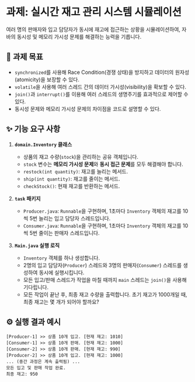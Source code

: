 # 과제: 실시간 재고 관리 시스템 시뮬레이션

여러 명의 판매자와 입고 담당자가 동시에 재고에 접근하는 상황을 시뮬레이션하여, 자바의 동시성 및 메모리 가시성 문제를 해결하는 능력을 기릅니다.

## 🎯 과제 목표

- `synchronized`를 사용해 Race Condition(경쟁 상태)을 방지하고 데이터의 원자성(atomicity)을 보장할 수 있다.
- `volatile`을 사용해 여러 스레드 간의 데이터 가시성(visibility)을 확보할 수 있다.
- `join()`과 `interrupt()`를 이용해 여러 스레드의 생명주기를 효과적으로 제어할 수 있다.
- 동시성 문제와 메모리 가시성 문제의 차이점을 코드로 설명할 수 있다.

## ✨ 기능 요구 사항

1.  **`domain.Inventory` 클래스**
    - 상품의 재고 수량(`stock`)을 관리하는 공유 객체입니다.
    - `stock` 변수는 **메모리 가시성 문제**와 **동시 접근 문제**를 모두 해결해야 합니다.
    - `restock(int quantity)`: 재고를 늘리는 메서드.
    - `ship(int quantity)`: 재고를 줄이는 메서드.
    - `checkStock()`: 현재 재고를 반환하는 메서드.

2.  **`task` 패키지**
    - `Producer.java`: `Runnable`을 구현하며, 1초마다 `Inventory` 객체의 재고를 10씩 5번 늘리는 입고 담당자 스레드입니다.
    - `Consumer.java`: `Runnable`을 구현하며, 1초마다 `Inventory` 객체의 재고를 10씩 5번 줄이는 판매자 스레드입니다.

3.  **`Main.java` 실행 로직**
    - `Inventory` 객체를 하나 생성합니다.
    - 2명의 입고 담당자(`Producer`) 스레드와 3명의 판매자(`Consumer`) 스레드를 생성하여 동시에 실행시킵니다.
    - 모든 입고/판매 스레드가 작업을 마칠 때까지 `main` 스레드는 `join()`을 사용해 기다립니다.
    - 모든 작업이 끝난 후, 최종 재고 수량을 출력합니다. 초기 재고가 1000개일 때, 최종 재고는 몇 개가 되어야 할까요?

## ⚙️ 실행 결과 예시

```console
[Producer-1] >> 상품 10개 입고. [현재 재고: 1010]
[Consumer-1] >> 상품 10개 판매. [현재 재고: 1000]
[Consumer-2] >> 상품 10개 판매. [현재 재고: 990]
[Producer-2] >> 상품 10개 입고. [현재 재고: 1000]
... (중간 과정은 계속 출력됨) ...
모든 입고 및 판매 작업 완료.
최종 재고: 950